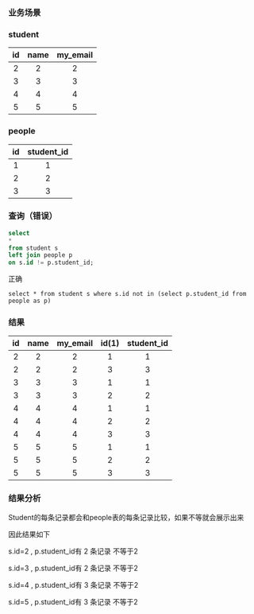 
### 业务场景


### student

|  id    |  name  |  my_email  |
|  :---: |  :---:  |  :---:     |
| 2 | 2 | 2 |
| 3 | 3 | 3 |
| 4 | 4 | 4 |
| 5 | 5 | 5 |

### people

|  id    |  student_id  | 
|  :---:  |  :---: |
| 1 | 1 |
| 2 | 2 | 
| 3 | 3 |

### 查询（错误）

```sql
select 
*
from student s 
left join people p
on s.id != p.student_id;
```

正确

    select * from student s where s.id not in (select p.student_id from people as p)


### 结果

|  id    |  name  |  my_email  |  id(1)  |  student_id  |
|  :---:  |  :---: |  :---:  |  :---: |  :---:  | 	
|2|	2|	2|	1|	1|
|2|	2|	2|	3|	3|
|3|	3|	3|	1|	1|
|3|	3|	3|	2|	2|
|4|	4|	4|	1|	1|
|4|	4|	4|	2|	2|
|4|	4|	4|	3|	3|
|5|	5|	5|	1|	1|
|5|	5|	5|	2|	2|
|5|	5|	5|	3|	3|

### 结果分析

Student的每条记录都会和people表的每条记录比较，如果不等就会展示出来

因此结果如下

s.id=2 , p.student_id有 2 条记录 不等于2

s.id=3 , p.student_id有 2 条记录 不等于2

s.id=4 , p.student_id有 3 条记录 不等于2

s.id=5 , p.student_id有 3 条记录 不等于2
